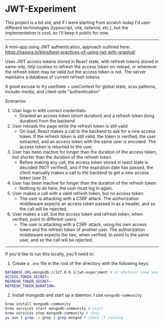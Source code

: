 # JWT-Experiment

This project is a bit old, and if I were starting from scratch today I'd user different technologies (typescript, vite, tailwind, etc.), but the implementation is cool, so I'll keep it public for now.

---

A mini-app using JWT authentication, approach outlined here: https://hasura.io/blog/best-practices-of-using-jwt-with-graphql/

Uses JWT access tokens stored in React state, with refresh tokens stored in same-site, http cookies to refresh the access token on-reload, or whenever the refresh token may be valid but the access token is not. The server maintains a database of current refresh tokens.

A good excuse to try useState + useContext for global state, scss patterns, include-media, and client-side "authentication"

Scenarios:

1. User logs in with correct credentials:
   - Granted an access token (short duration) and a refresh token (long duration) from the backend
1. User reloads the page while the refresh token is still valid
   - On load, React makes a call to the backend to ask for a new access token. If the refresh token is still valid, the token is verified, the user extracted, and an access token with the same user is encoded. The access token is returned to the user.
1. User has been inactive for longer than the duration of the access token, but shorter than the duration of the refresh token.
   - Before making any call, the access token stored in react state is decoded (NOT verified), and if the expiration date has passed, the client manually makes a call to the backend to get a new access token (see 2).
1. User has been inactive for longer than the duration of the refresh token:
   - Nothing to do here, the user must log in again.
1. User makes a call with a valid refresh token, but no access token:
   - The user is attacking with a CSRF attack. The authorization middleware expects an access token passed in as a header, and so the call will be rejected.
1. User makes a call, but the access token and refresh token, when verified, point to different users:
   - The user is attacking with a CSRF attack, using his own access token and the refresh token of another user. The authorization middleware expects the two, when verified, to point to the same user, and so the call will be rejected.

---

If you'd like to run this locally, you'll need to:

1. Create a `.env` file in the root of the directory with the following keys:

```bash
DATABASE_URL=mongodb://127.0.0.1/jwt-experiment # or whatever name you'd like
ACCESS_TOKEN_SECRET=
REFRESH_TOKEN_SECRET=
REFRESH_TOKEN_DURATION=
```

2. Install mongodb and start up a daemon. I use `mongodb-community`:

```bash
brew install mongodb-community
brew services start mongodb-community # start
brew services stop mongodb-community # stop
ps aux | grep -v grep | grep mongod # check if running
```
